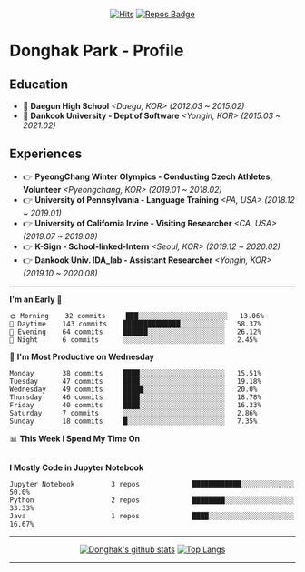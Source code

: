 <div align=center>
  
[![Hits](https://hits.seeyoufarm.com/api/count/incr/badge.svg?url=https%3A%2F%2Fgithub.com%2FDonghakPark)](https://hits.seeyoufarm.com)
[![Repos Badge](https://badges.pufler.dev/repos/DonghakPark)](https://badges.pufler.dev)

</div>

# Donghak Park - Profile

## Education
- :school: **Daegun High School** *<Daegu, KOR> (2012.03 ~ 2015.02)*
- :school: **Dankook University - Dept of Software** *<Yongin, KOR> (2015.03 ~ 2021.02)*

## Experiences
- &#128073; **PyeongChang Winter Olympics - Conducting Czech Athletes, Volunteer** *<Pyeongchang, KOR> (2019.01 ~ 2018.02)*
- &#128073; **University of Pennsylvania - Language Training** *<PA, USA> (2018.12 ~ 2019.01)*
- &#128073; **University of California Irvine - Visiting Researcher** *<CA, USA> (2019.07 ~ 2019.09)*
- &#128073; **K-Sign - School-linked-Intern**  *<Seoul, KOR> (2019.12 ~ 2020.02)*
- &#128073; **Dankook Univ. IDA_lab - Assistant Researcher** *<Yongin, KOR> (2019.10 ~ 2020.08)*

---

<!--START_SECTION:waka-->
**I'm an Early 🐤** 

```text
🌞 Morning    32 commits     ███░░░░░░░░░░░░░░░░░░░░░░   13.06% 
🌆 Daytime    143 commits    ██████████████░░░░░░░░░░░   58.37% 
🌃 Evening    64 commits     ██████░░░░░░░░░░░░░░░░░░░   26.12% 
🌙 Night      6 commits      ░░░░░░░░░░░░░░░░░░░░░░░░░   2.45%

```
📅 **I'm Most Productive on Wednesday** 

```text
Monday       38 commits     ████░░░░░░░░░░░░░░░░░░░░░   15.51% 
Tuesday      47 commits     ████░░░░░░░░░░░░░░░░░░░░░   19.18% 
Wednesday    49 commits     █████░░░░░░░░░░░░░░░░░░░░   20.0% 
Thursday     46 commits     ████░░░░░░░░░░░░░░░░░░░░░   18.78% 
Friday       40 commits     ████░░░░░░░░░░░░░░░░░░░░░   16.33% 
Saturday     7 commits      ░░░░░░░░░░░░░░░░░░░░░░░░░   2.86% 
Sunday       18 commits     █░░░░░░░░░░░░░░░░░░░░░░░░   7.35%

```


📊 **This Week I Spend My Time On** 

```text
```

**I Mostly Code in Jupyter Notebook** 

```text
Jupyter Notebook         3 repos             ████████████░░░░░░░░░░░░░   50.0% 
Python                   2 repos             ████████░░░░░░░░░░░░░░░░░   33.33% 
Java                     1 repos             ████░░░░░░░░░░░░░░░░░░░░░   16.67%

```



<!--END_SECTION:waka-->

--- 
<div align=center>

[![Donghak's github stats](https://github-readme-stats.vercel.app/api?username=DonghakPark&show_icons=true&theme=vue)](https://github.com/anuraghazra/github-readme-stats)
[![Top Langs](https://github-readme-stats.vercel.app/api/top-langs/?username=DonghakPark&layout=compact)](https://github.com/anuraghazra/github-readme-stats)

</div>

--- 

